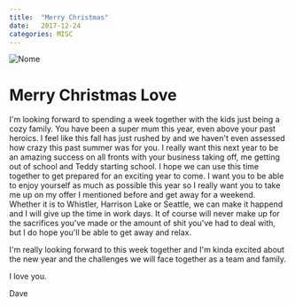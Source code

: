 ```yaml
---
title:  "Merry Christmas"
date:   2017-12-24
categories: MISC  
---
```


![Nome](../_data/DSC_0688.JPG)

# Merry Christmas Love

I'm looking forward to spending a week together with the kids just being a cozy family. You have been a super mum this year,
even above your past heroics. I feel like this fall has just rushed by and we haven't even assessed how crazy this past summer
was for you. I really want this next year to be an amazing success on all fronts with your business taking off, me getting out 
of school and Teddy starting school. I hope we can use this time together to get prepared for an exciting year to come. I want 
you to be able to enjoy yourself as much as possible this year so I really want you to take me up on my offer I mentioned before 
and get away for a weekend. Whether it is to Whistler, Harrison Lake or Seattle, we can make it happend and I will give up the time
in work days. It of course will never make up for the sacrifices you've made or the amount of shit you've had to deal with, but
I do hope you'll be able to get away and relax.

I'm really looking forward to this week together and I'm kinda excited about the new year and the challenges we will face together 
as a team and family.

I love you.

Dave
